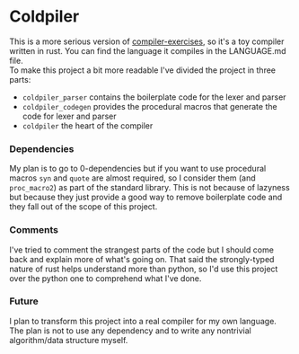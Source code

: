 # Coldpiler

This is a more serious version of [compiler-exercises](https://github.com/SnowyCoder/compiler-exercises), so it's a toy compiler written in rust.
You can find the language it compiles in the LANGUAGE.md file.
<br>
To make this project a bit more readable I've divided the project in three parts:
- `coldpiler_parser` contains the boilerplate code for the lexer and parser
- `coldpiler_codegen` provides the procedural macros that generate the code for lexer and parser
- `coldpiler` the heart of the compiler

### Dependencies
My plan is to go to 0-dependencies but if you want to use procedural macros `syn` and `quote` are almost required,
so I consider them (and `proc_macro2`) as part of the standard library.
This is not because of lazyness but because they just provide a good way to remove boilerplate code and they fall out of the scope of this project.

### Comments
I've tried to comment the strangest parts of the code but I should come back and explain more of what's going on.
That said the strongly-typed nature of rust helps understand more than python, so I'd use this project over the python one
to comprehend what I've done.

### Future
I plan to transform this project into a real compiler for my own language.
The plan is not to use any dependency and to write any nontrivial algorithm/data structure myself.
